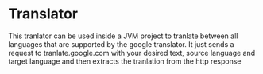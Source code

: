 # Translator

This tranlator can be used inside a JVM project to tranlate between all languages that are supported by the google translator. 
It just sends a request to tranlate.google.com with your desired text, source language and target language and then extracts the tranlation from the http response
